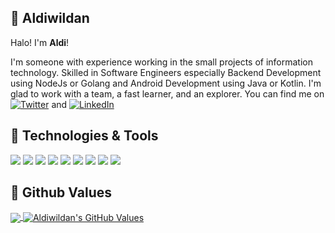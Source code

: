 ## 👋 Aldiwildan

Halo! I'm **Aldi**!

I'm someone with experience working in the small projects of information technology. Skilled in Software Engineers especially Backend Development using NodeJs or Golang and Android Development using Java or Kotlin. I'm glad to work with a team, a fast learner, and an explorer. You can find me on [![Twitter][1.1]][1] and [![LinkedIn][2.1]][2]

## 🔧 Technologies & Tools
![](https://komarev.com/ghpvc/?username=aldiwildan77&label=Visitor&color=2bbc8a)
![](https://img.shields.io/badge/OS-Linux-informational?style=flat&logo=linux&logoColor=white&color=2bbc8a)
![](https://img.shields.io/badge/Code-JavaScript-informational?style=flat&logo=javascript&logoColor=white&color=2bbc8a)
![](https://img.shields.io/badge/Code-Golang-informational?style=flat&logo=go&logoColor=white&color=2bbc8a)
![](https://img.shields.io/badge/Code-Kotlin-informational?style=flat&logo=kotlin&logoColor=white&color=2bbc8a)
![](https://img.shields.io/badge/Code-Java-informational?style=flat&logo=java&logoColor=white&color=2bbc8a)
![](https://img.shields.io/badge/Shell-Bash-informational?style=flat&logo=gnu-bash&logoColor=white&color=2bbc8a)
![](https://img.shields.io/badge/Tools-PostgreSQL-informational?style=flat&logo=postgresql&logoColor=white&color=2bbc8a)
![](https://img.shields.io/badge/Tools-Docker-informational?style=flat&logo=docker&logoColor=white&color=2bbc8a)

## 🌱 Github Values
  <a href="https://github.com/Aldiwildan77/Aldiwildan77">
    <img align="center" src="https://github-readme-stats.vercel.app/api/top-langs/?username=aldiwildan77&hide=php,css,html&layout=compact&langs_count=8" />
  </a>
  <a href="https://github.com/Aldiwildan77/Aldiwildan77">
    <img align="center" src="https://github-readme-stats.vercel.app/api?username=aldiwildan77&show_icons=true&line_height=20&count_private=true" alt="Aldiwildan's GitHub Values" />
  </a>

<!-- icons without padding -->
[1.1]: http://i.imgur.com/wWzX9uB.png (twitter)
[2.1]: https://raw.githubusercontent.com/MartinHeinz/MartinHeinz/master/linkedin-3-16.png (linkedIn)
[3.1]: https://cdn4.iconfinder.com/data/icons/vector-brand-logos/40/Discord-24.png (discord)

<!-- links to your social media accounts -->
[1]: https://twitter.com/bungpaidy
[2]: https://www.linkedin.com/in/aldiwildan/
[3]: https://discord.gg/BUxraQ8
